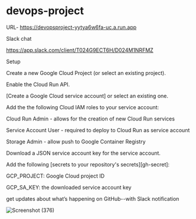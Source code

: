# devops-project
URL- https://devopsproject-yytya6w6fa-uc.a.run.app


Slack chat

https://app.slack.com/client/T024G9ECT6H/D024M1NRFMZ


Setup

Create a new Google Cloud Project (or select an existing project).

Enable the Cloud Run API.

[Create a Google Cloud service account] or select an existing one.

Add the the following Cloud IAM roles to your service account:

Cloud Run Admin - allows for the creation of new Cloud Run services

Service Account User - required to deploy to Cloud Run as service account

Storage Admin - allow push to Google Container Registry

Download a JSON service account key for the service account.

Add the following [secrets to your repository's secrets][gh-secret]:

GCP_PROJECT: Google Cloud project ID

GCP_SA_KEY: the downloaded service account key

get updates about what’s happening on GitHub--with Slack notification


![Screenshot (376)](https://user-images.githubusercontent.com/79751930/121534216-9b257c00-ca33-11eb-9d14-0e39f0bdd889.png)
